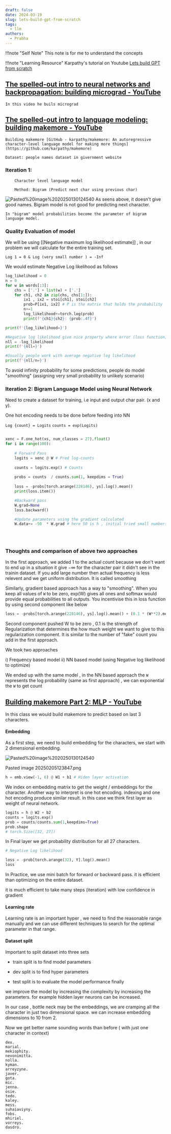 ```yaml
---
draft: false
date: 2024-03-19
slug: lets-build-gpt-from-scratch
tags:
  - llm
authors:
  - Prabha
---
```

!!!note "Self Note"
	This note is for me to understand the concepts


!!!note "Learning Resource"
	Karpathy's tutorial on Youtube [Lets build GPT from scratch](https://www.youtube.com/watch?v=kCc8FmEb1nY&t=2794s)


## [The spelled-out intro to neural networks and backpropagation: building micrograd - YouTube](https://www.youtube.com/watch?v=VMj-3S1tku0&list=PLAqhIrjkxbuWI23v9cThsA9GvCAUhRvKZ&index=1)

	In this video he buils micrograd


## [The spelled-out intro to language modeling: building makemore - YouTube](https://youtu.be/PaCmpygFfXo?list=PLAqhIrjkxbuWI23v9cThsA9GvCAUhRvKZ)

	Building makemore [GitHub - karpathy/makemore: An autoregressive character-level language model for making more things](https://github.com/karpathy/makemore)

	Dataset: people names dataset in givernment website
	
### Iteration 1:
		Character level language model
		
		Method: Bigram (Predict next char using previous char)
![Pasted%20image%2020250130124540](img/Pasted%20image%2020250130124540.png)
	As seens above, it doesn't give good names. Bigram model is not good for predicting next character.
	
	In "bigram" model probabilities become the parameter of bigram language model.

### Quality Evaluation of model

We will be using [[Negative maximum log likelihood estimate]] , in our problem we will calculate for the entire training set. 

	Log 1 = 0 & Log (very small number ) = -Inf

We would estimate Negative Log likelihood as follows 

```python
log_likelihood = 0
n = 0
for w in words[:3]:
    chs = ['.'] + list(w) + ['.']
    for ch1, ch2 in zip(chs, chs[1:]):
        ix1 , ix2 = stoi[ch1], stoi[ch2]
        prob=P[ix1, ix2] # P is the matrix that holds the probability
        n+=1
        log_likelihood+=torch.log(prob)
        print(f'{ch1}{ch2}: {prob:.4f}')

print(f'{log_likelihood=}')

#Negative log likelihood give nice property where error (loss function) should be small, i.e zero is good.
nll = -log_likelihood
print(f'{nll=}')

#Usually people work with average negative log likelihood
print(f'{nll/n=}')
```
	

To avoid infinity probability for some predictions, people do model "smoothing" (assigning very small probability to unlikely scenario)

### Iteration 2: Bigram Language Model using Neural Network

Need to create a dataset for training, i.e input and output char pair. (x and y).

One hot encoding needs to be done before feeding into NN

`Log {count} = Logits`
`counts = exp(Logits)`

```python

xenc = F.one_hot(xs, num_classes = 27).float()
for i in range(100):
    
    # Forward Pass
    logits = xenc @ W # Pred log-counts
    
    counts = logits.exp() # Counts
    
    probs = counts  / counts.sum(1, keepdims = True) 
    
    loss = -probs[torch.arange(228146), ys].log().mean()
    print(loss.item())

    #Backward pass
    W.grad=None
    loss.backward()

    #Update parameters using the gradient calculated
    W.data+= -50  * W.grad # here 50 is h , initial tried small numbers , like 0.1 but it is decreasing the loss very slowly hence increased to 50

    
    
```


### Thoughts and comparison of above two approaches

In the first approach, we added 1 to the actual count because we don't want to end up in a situation it give $-\infty$ for the character pair it didn't see in the trainin dataset. If you add large number then actual frequency is less relevent and we get uniform distribution. It is called smoothing


Similarly, gradient based approach has a way to "smoothing". When you keep all values of `W` to be zero, exp(W) gives all ones and softmax would provide equal probabilities to all outputs. You incentivise this in loss function by using second component like below 

 ```python
loss = -probs[torch.arange(228146), ys].log().mean() + (0.1 * (W**2).mean())
```

Second component pushed W to be zero , 0.1 is the strength of Regularization that determines the how much weight we want to give to this regularization component. It is similar to the number of "fake" count you add in the first approach.

We took two approaches 

i)  Frequency based model 
ii) NN based model (using Negative log likelihood to optimize)

We ended up with the same model , in the  NN based approach the `W` represents the log probability (same as first approach) , we can exponential the `W` to get count 



## [Building makemore Part 2: MLP - YouTube](https://www.youtube.com/watch?v=TCH_1BHY58I)

In this class we would build makemore to predict based on last 3 characters.

#### Embedding
As a first step, we need to build embedding for the characters, we start with 2 dimensional embedding.

![Pasted%20image%2020250130124540](img/Pasted%20image%2020250205123847.png)

Pasted image 20250205123847.png

```python
h = emb.view(-1, 6) @ W1 + b1 # Hiden layer activation
```

We index on embedding matrix to get the weight / embeddings for the character. Another way to interpret is one hot encoding. indexing and one hot encoding produce similar result. in this case we think first layer as weight of neural network.

```python
logits = h @ W2 + b2
counts = logits.exp()
prob = counts/counts.sum(1,keepdims=True)
prob.shape
# torch.Size([32, 27])
```

In Final layer we get probability distribution for all 27 characters.


```python
# Negative Log likelihood 

loss = -prob[torch.arange(32), Y].log().mean()
loss
```

In Practice, we use mini batch for forward or backward pass. it is efficient than optimizing on the entire dataset.

it is much efficient to take many steps (iteration) with low confidence in gradient

#### Learning rate

Learning rate is an important hyper , we need to find the reasonable range manually and we can use different techniques to search for the optimal parameter in that range.

#### Dataset split

Important to split dataset into three sets
 - train split is to find model parameters 

- dev split is to find hyper parameters

- test split is to evaluate the model performance finally

we improve the model by increasing the complexity by increasing the parameters. for example hidden layer neurons can be increased.


In our case , bottle neck may be the embeddings, we are cramping all the character in just two dimensional space. we can increase embedding dimensions to 10 from 2.

Now we get better name sounding words than before ( with just one character in context)

```
dex.
marial.
mekiophity.
nevonimitta.
nolla.
kyman.
arreyzyne.
javer.
gota.
mic.
jenna.
osie.
tedo.
kaley.
mess.
suhaiaviyny.
fobs.
mhiriel.
vorreys.
dasdro.
```

